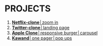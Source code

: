 # PROJECTS

1. [**Netflix-clone**│zoom in](https://github.com/ratsepmarkus/netflix-clone)
2. [**Twitter-clone**│landing page](https://github.com/ratsepmarkus/twitter-clone/tree/master)
3. [**Apple Clone**│responsive burger│carousel](https://github.com/ratsepmarkus/apple-clone)
4. [**Kawand**│one pager│pop ups](https://github.com/ratsepmarkus/Kawand)
